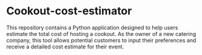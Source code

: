 # Cookout-cost-estimator
This repository contains a Python application designed to help users estimate the total cost of hosting a cookout. As the owner of a new catering company, this tool allows potential customers to input their preferences and receive a detailed cost estimate for their event.
